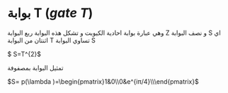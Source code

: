 # بوابة T  ($gate$ $T$)

وهي عبارة  بوابة احادية الكيوبت و تشكل هذه البوابة ربع البوابة Z و نصف البوابة S اي اثنتان من البوابة T تساوي البوابة S 

$ S=T^{2}$


تمثيل البوابة بمصفوفة 


$S= p(\lambda )=\begin{pmatrix}1&0\\0&e^{iπ/4}\\\end{pmatrix}$





<!-- المصادر  -->
<!-- https://qiskit.org/documentation/stubs/qiskit.circuit.library.TGate.html -->